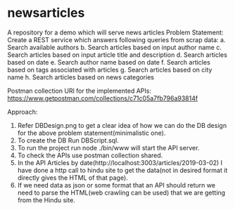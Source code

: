 # newsarticles
A repository for a demo which will serve news articles
Problem Statement:
Create a REST service which answers following queries from scrap data:
a. Search available authors
b. Search articles based on input author name
c. Search articles based on input article title and description
d. Search articles based on date
e. Search author name based on date
f. Search articles based on tags associated with articles
g. Search articles based on city name
h. Search articles based on news categories

Postman collection URl for the implemented APIs: https://www.getpostman.com/collections/c71c05a7fb796a93814f

Approach:
1. Refer DBDesign.png to get a clear idea of how we can do the DB design for the above problem statement(minimalistic one).
2. To create the DB Run DBScript.sql.
3. To run the project run node ./bin/www will start the API server.
4. To check the APIs use postman collection shared.
5. In the API Articles by date(http://localhost:3003/articles/2019-03-02) I have done a http call to hindu site to get the data(not in desired format it directly gives the HTML of that page).
6. If we need data as json or some format that an API should return we need to parse the HTML(web crawling can be used) that we are getting from the Hindu site.

